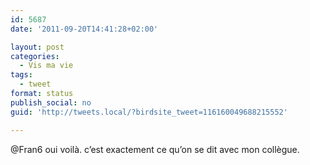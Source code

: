 ```yaml
---
id: 5687
date: '2011-09-20T14:41:28+02:00'

layout: post
categories:
  - Vis ma vie
tags:
  - tweet
format: status
publish_social: no
guid: 'http://tweets.local/?birdsite_tweet=116160049688215552'

---
```


@Fran6 oui voilà. c’est exactement ce qu’on se dit avec mon collègue.